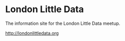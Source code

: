 # London Little Data

The information site for the London Little Data meetup.

http://londonlittledata.org

